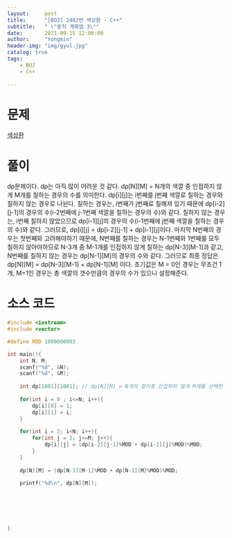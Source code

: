 ```yaml
---
layout:     post
title:      "[BOJ] 2482번 색상환 - C++"
subtitle:   " \"동적 계획법 3\""
date:       2021-09-15 12:00:00
author:     "Yongmin"
header-img: "img/gyul.jpg"
catalog: true
tags:
    - BOJ
    - C++
  
---
```


# 문제
[색상환](https://www.acmicpc.net/problem/2482)

# 풀이

dp문제이다. dp는 아직 많이 어려운 것 같다.
dp[N][M] = N개의 색깔 중 인접하지 않게 M개를 칠하는 경우의 수를 의미한다.
dp[i][j]는 i번째를 j번째 색깔로 칠하는 경우와 칠하지 않는 경우로 나뉜다. 칠하는 경우는, i번째가 j번째로 칠해져 있기 때문에 dp[i-2][j-1]의 경우의 수(i-2번째에 j-1번째 색깔을 칠하는 경우의 수)와 같다. 칠하지 않는 경우는, i번째 칠하지 않았으므로 dp[i-1][j]의 경우의 수(i-1번째에 j번째 색깔을 칠하는 경우의 수)와 같다. 그러므로, dp[i][j] = dp[i-2][j-1] + dp[i-1][j]이다. 마지막 N번째의 경우는 첫번째와 고려해야하기 때문에, N번째를 칠하는 경우는 N-1번째와 1번째를 모두 칠하지 않아야하므로 N-3개 중 M-1개를 인접하지 않게 칠하는 dp[N-3][M-1]과 같고, N번째를 칠하지 않는 경우는 dp[N-1][M]의 경우의 수와 같다. 그러므로 최종 정답은 dp[N][M] = dp[N-3][M-1] + dp[N-1][M] 이다. 초기값은 M = 0인 경우는 무조건 1개, M=1인 경우는 총 색깔의 갯수만큼의 경우의 수가 있으니 설정해준다.


# 소스 코드

```c++
#include <iostream>
#include <vector>

#define MOD 1000000003

int main(){
    int N, M;
    scanf("%d", &N);
    scanf("%d", &M);
    
    int dp[1001][1001]; // dp[N][M] = N개의 컬러중 인접하지 않게 M개를 선택한 경우의 수
    
    for(int i = 0 ; i<=N; i++){
        dp[i][0] = 1;
        dp[i][1] = i;
    }
    
    for(int i = 2; i<N; i++){
        for(int j = 2; j<=M; j++){
            dp[i][j] = (dp[i-2][j-1]%MOD + dp[i-1][j]%MOD)%MOD;
        }
    }
    
    dp[N][M] = (dp[N-3][M-1]%MOD + dp[N-1][M]%MOD)%MOD;
    
    printf("%d\n", dp[N][M]);
    
    
    
    
    
    
}
```

